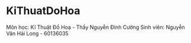 # KiThuatDoHoa
Môn học: Kĩ Thuật Đồ Hoạ - Thầy Nguyễn Đình Cường
Sinh viên: Nguyễn Văn Hải Long - 60136035
